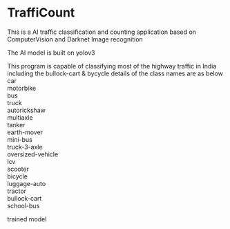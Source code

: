 # TraffiCount
This is a AI traffic classification and counting application based on ComputerVision and Darknet Image recognition

The AI model is built on yolov3

This program is capable of classifying most of the highway traffic in India including the bullock-cart & bycycle
details of the class names are as below
<br>car
<br>motorbike
<br>bus
<br>truck
<br>autorickshaw
<br>multiaxle
<br>tanker
<br>earth-mover
<br>mini-bus
<br>truck-3-axle
<br>oversized-vehicle
<br>lcv
<br>scooter
<br>bicycle
<br>luggage-auto
<br>tractor
<br>bullock-cart
<br>school-bus

trained model 
